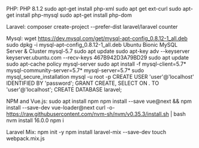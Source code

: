 PHP:
PHP 8.1.2
sudo apt-get install php-xml
sudo apt get ext-curl
sudo apt-get install php-mysql
sudo apt-get install php-dom

Laravel:
composer create-project --prefer-dist laravel/laravel counter

Mysql:
wget https://dev.mysql.com/get/mysql-apt-config_0.8.12-1_all.deb
sudo dpkg -i mysql-apt-config_0.8.12-1_all.deb
Ubuntu Bionic
MySQL Server & Cluster
mysql-5.7
sudo apt update
sudo apt-key adv --keyserver keyserver.ubuntu.com --recv-keys 467B942D3A79BD29
sudo apt update
sudo apt-cache policy mysql-server
sudo apt install -f mysql-client=5.7* mysql-community-server=5.7* mysql-server=5.7*
sudo mysql_secure_installation
mysql -u root -p
CREATE USER 'user'@'localhost' IDENTIFIED BY 'password';
GRANT CREATE, SELECT ON *.* TO 'user'@'localhost';
CREATE DATABASE laravel;

NPM and Vue.js:
sudo apt install npm
npm install --save vue@next && npm install --save-dev vue-loader@next
curl -o- https://raw.githubusercontent.com/nvm-sh/nvm/v0.35.3/install.sh | bash
nvm install 16.0.0
npm i

Laravel Mix:
npm init -y
npm install laravel-mix --save-dev
touch webpack.mix.js

